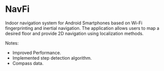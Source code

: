 NavFi
=====

Indoor navigation system for Android Smartphones based on Wi-Fi fingerprinting and inertial navigation. The application allows users to map a desired floor and provide 2D navigation using localization methods. 

Notes:

+ Improved Performance.
+ Implemented step detection algorithm.
+ Compass data.
